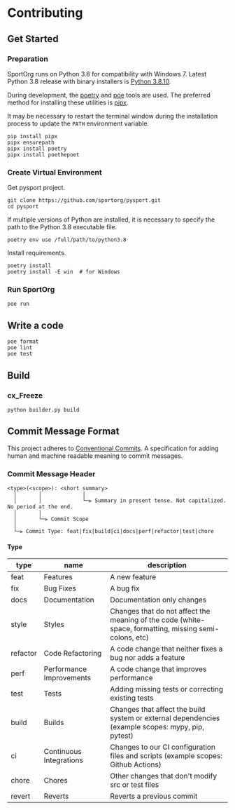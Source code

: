 # Contributing

## Get Started

### Preparation

SportOrg runs on Python 3.8 for compatibility with Windows 7. Latest Python 3.8 release with binary installers is [Python 3.8.10](https://www.python.org/downloads/release/python-3810/).

During development, the [poetry](https://python-poetry.org/) and [poe](https://poethepoet.natn.io/) tools are used. The preferred method for installing these utilities is [pipx](https://pipx.pypa.io/).

It may be necessary to restart the terminal window during the installation process to update the `PATH` environment variable.

```
pip install pipx
pipx ensurepath
pipx install poetry
pipx install poethepoet
```

### Create Virtual Environment

Get pysport project.

```
git clone https://github.com/sportorg/pysport.git
cd pysport
```

If multiple versions of Python are installed, it is necessary to specify the path to the Python 3.8 executable file.

```
poetry env use /full/path/to/python3.8
```

Install requirements.

```
poetry install
poetry install -E win  # for Windows
```

### Run SportOrg

```
poe run
```

## Write a code

```
poe format
poe lint
poe test
```

## Build

### cx_Freeze

`python builder.py build`

## Commit Message Format

This project adheres to [Conventional Commits](https://www.conventionalcommits.org/en/v1.0.0/).
A specification for adding human and machine readable meaning to commit messages.

### Commit Message Header

```
<type>(<scope>): <short summary>
  │       │             │
  │       │             └─⫸ Summary in present tense. Not capitalized. No period at the end.
  │       │
  │       └─⫸ Commit Scope
  │
  └─⫸ Commit Type: feat|fix|build|ci|docs|perf|refactor|test|chore
```

#### Type

| type     | name                     | description                                                                                            |
|----------|--------------------------|--------------------------------------------------------------------------------------------------------|
| feat     | Features                 | A new feature                                                                                          |
| fix      | Bug Fixes                | A bug fix                                                                                              |
| docs     | Documentation            | Documentation only changes                                                                             |
| style    | Styles                   | Changes that do not affect the meaning of the code (white-space, formatting, missing semi-colons, etc) |
| refactor | Code Refactoring         | A code change that neither fixes a bug nor adds a feature                                              |
| perf     | Performance Improvements | A code change that improves performance                                                                |
| test     | Tests                    | Adding missing tests or correcting existing tests                                                      |
| build    | Builds                   | Changes that affect the build system or external dependencies (example scopes: mypy, pip, pytest)      |
| ci       | Continuous Integrations  | Changes to our CI configuration files and scripts (example scopes: Github Actions)                     |
| chore    | Chores                   | Other changes that don't modify src or test files                                                      |
| revert   | Reverts                  | Reverts a previous commit                                                                              |
